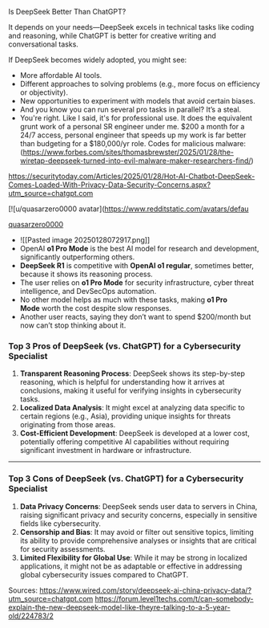 
Is DeepSeek Better Than ChatGPT?

It depends on your needs—DeepSeek excels in technical tasks like coding and reasoning, while ChatGPT is better for creative writing and conversational tasks.

If DeepSeek becomes widely adopted, you might see:

- More affordable AI tools.
- Different approaches to solving problems (e.g., more focus on efficiency or objectivity).
- New opportunities to experiment with models that avoid certain biases.
- And you know you can run several pro tasks in parallel? It’s a steal.
- You're right. Like I said, it's for professional use. It does the equivalent grunt work of a personal SR engineer under me. $200 a month for a 24/7 access, personal engineer that speeds up my work is far better than budgeting for a $180,000/yr role.
Codes for malicious malware: (https://www.forbes.com/sites/thomasbrewster/2025/01/28/the-wiretap-deepseek-turned-into-evil-malware-maker-researchers-find/)

https://securitytoday.com/Articles/2025/01/28/Hot-AI-Chatbot-DeepSeek-Comes-Loaded-With-Privacy-Data-Security-Concerns.aspx?utm_source=chatgpt.com





[![u/quasarzero0000 avatar](https://www.redditstatic.com/avatars/defau

[quasarzero0000](https://www.reddit.com/user/quasarzero0000/)
- ![[Pasted image 20250128072917.png]]
- OpenAI **o1 Pro Mode** is the best AI model for research and development, significantly outperforming others.
- **DeepSeek R1** is competitive with **OpenAI o1 regular**, sometimes better, because it shows its reasoning process.
- The user relies on **o1 Pro Mode** for security infrastructure, cyber threat intelligence, and DevSecOps automation.
- No other model helps as much with these tasks, making **o1 Pro Mode** worth the cost despite slow responses.
- Another user reacts, saying they don’t want to spend $200/month but now can’t stop thinking about it.

### **Top 3 Pros of DeepSeek (vs. ChatGPT) for a Cybersecurity Specialist**

1. **Transparent Reasoning Process**: DeepSeek shows its step-by-step reasoning, which is helpful for understanding how it arrives at conclusions, making it useful for verifying insights in cybersecurity tasks.
2. **Localized Data Analysis**: It might excel at analyzing data specific to certain regions (e.g., Asia), providing unique insights for threats originating from those areas.
3. **Cost-Efficient Development**: DeepSeek is developed at a lower cost, potentially offering competitive AI capabilities without requiring significant investment in hardware or infrastructure.

---

### **Top 3 Cons of DeepSeek (vs. ChatGPT) for a Cybersecurity Specialist**

1. **Data Privacy Concerns**: DeepSeek sends user data to servers in China, raising significant privacy and security concerns, especially in sensitive fields like cybersecurity.
2. **Censorship and Bias**: It may avoid or filter out sensitive topics, limiting its ability to provide comprehensive analyses or insights that are critical for security assessments.
3. **Limited Flexibility for Global Use**: While it may be strong in localized applications, it might not be as adaptable or effective in addressing global cybersecurity issues compared to ChatGPT.

Sources:
https://www.wired.com/story/deepseek-ai-china-privacy-data/?utm_source=chatgpt.com
https://forum.level1techs.com/t/can-somebody-explain-the-new-deepseek-model-like-theyre-talking-to-a-5-year-old/224783/2


